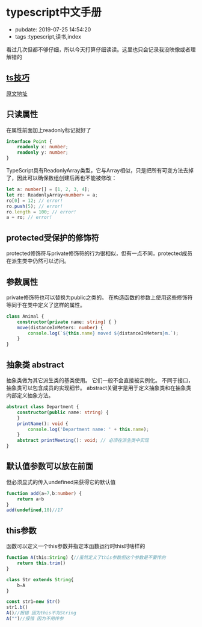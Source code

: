 # typescript中文手册

- pubdate: 2019-07-25 14:54:20
- tags :typescript,读书,index

看过几次但都不够仔细，所以今天打算仔细读读。这里也只会记录我没映像或者理解错的

[ts技巧](./ts技巧.md)
------

[原文地址](https://typescript.bootcss.com/interfaces.html)

## 只读属性

在属性前面加上readonly标记就好了

```typescript
interface Point {
    readonly x: number;
    readonly y: number;
}
```

TypeScript具有ReadonlyArray<T>类型，它与Array<T>相似，只是把所有可变方法去掉了，因此可以确保数组创建后再也不能被修改：

```typescript
let a: number[] = [1, 2, 3, 4];
let ro: ReadonlyArray<number> = a;
ro[0] = 12; // error!
ro.push(5); // error!
ro.length = 100; // error!
a = ro; // error!
```

## protected受保护的修饰符

protected修饰符与private修饰符的行为很相似，但有一点不同，protected成员在派生类中仍然可以访问。

## 参数属性

private修饰符也可以替换为public之类的。
在构造函数的参数上使用这些修饰符等同于在类中定义了这样的属性。

```typescript
class Animal {
    constructor(private name: string) { }
    move(distanceInMeters: number) {
        console.log(`${this.name} moved ${distanceInMeters}m.`);
    }
}
```

## 抽象类 abstract

抽象类做为其它派生类的基类使用。 它们一般不会直接被实例化。 不同于接口，抽象类可以包含成员的实现细节。 abstract关键字是用于定义抽象类和在抽象类内部定义抽象方法。

```typescript
abstract class Department {
    constructor(public name: string) {
    }
    printName(): void {
        console.log('Department name: ' + this.name);
    }
    abstract printMeeting(): void; // 必须在派生类中实现
}
```

## 默认值参数可以放在前面

但必须显式的传入undefined来获得它的默认值

```typescript
function add(a=7,b:number) {
    return a+b
}
add(undefined,10)//17
```

## this参数

函数可以定义一个this参数并指定本函数运行时this时啥样的

```typescript
function A(this:String) {//虽然定义了this参数但这个参数是不要传的
    return this.trim()
}

class Str extends String{
    b=A
}

const str1=new Str()
str1.b()
A()//报错 因为this不为String
A("")//报错 因为不用传参
```
